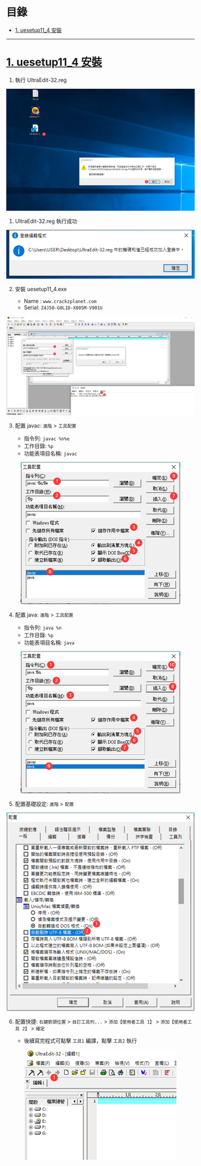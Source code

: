 <h1 id="top">目錄</h1>

- [1. uesetup11_4 安裝](#s1)

---

# <a id='s1' class='md-title' href='#top'>1. uesetup11_4 安裝</a>

1. 執行 UltraEdit-32.reg

<div style="text-align:center">
  <img src="./image/01-06_01.png">
</div>

1. UltraEdit-32.reg 執行成功

<div style="text-align:center">
  <img src="./image/01-06_02.png">
</div>

2. 安裝 uesetup11_4.exe

   - Name : `www.crackzplanet.com`
   - Serial: `Z4J50-G0L1D-X805M-V901U`

<div style="text-align:center">
  <img src="./image/01-06_03.png">
</div>

3. 配置 javac: `進階` > `工具配置`

   - 指令列: `javac %n%e`
   - 工作目錄: `%p`
   - 功能表項目名稱: `javac`

<div style="text-align:center">
  <img src="./image/01-06_04.png">
</div>

4. 配置 java: `進階` > `工具配置`

   - 指令列: `java %n`
   - 工作目錄: `%p`
   - 功能表項目名稱: `java`

<div style="text-align:center">
  <img src="./image/01-06_05.png">
</div>

5. 配置基礎設定: `進階` > `配置`

<div style="text-align:center">
  <img src="./image/01-06_06.png">
</div>

6. 配置快捷: `右鍵箭頭位置` > `自訂工具列...` > `添加【使用者工具 1】` > `添加【使用者工具 2】` > `確定`

   - 後續寫完程式可點擊 `工具1` 編譯，點擊 `工具2` 執行

<div style="text-align:center">
  <img src="./image/01-06_07.png">
</div>
